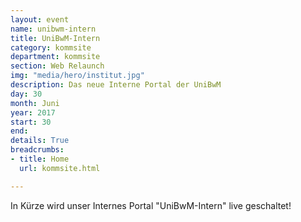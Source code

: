 ```yaml
---
layout: event
name: unibwm-intern
title: UniBwM-Intern
category: kommsite
department: kommsite
section: Web Relaunch
img: "media/hero/institut.jpg"
description: Das neue Interne Portal der UniBwM
day: 30
month: Juni
year: 2017
start: 30
end: 
details: True
breadcrumbs:
- title: Home
  url: kommsite.html

---
```


In Kürze wird unser Internes Portal "UniBwM-Intern" live geschaltet!